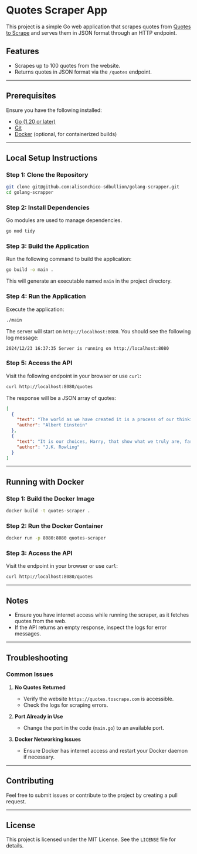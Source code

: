 # Quotes Scraper App

This project is a simple Go web application that scrapes quotes from [Quotes to Scrape](https://quotes.toscrape.com) and serves them in JSON format through an HTTP endpoint.

## Features
- Scrapes up to 100 quotes from the website.
- Returns quotes in JSON format via the `/quotes` endpoint.

---

## Prerequisites

Ensure you have the following installed:
- [Go (1.20 or later)](https://go.dev/dl/)
- [Git](https://git-scm.com/)
- [Docker](https://www.docker.com/) (optional, for containerized builds)

---

## Local Setup Instructions

### Step 1: Clone the Repository
```bash
git clone git@github.com:alisonchico-sdbullion/golang-scrapper.git
cd golang-scrapper
```

### Step 2: Install Dependencies
Go modules are used to manage dependencies.
```bash
go mod tidy
```

### Step 3: Build the Application
Run the following command to build the application:
```bash
go build -o main .
```
This will generate an executable named `main` in the project directory.

### Step 4: Run the Application
Execute the application:
```bash
./main
```
The server will start on `http://localhost:8080`. You should see the following log message:
```
2024/12/23 16:37:35 Server is running on http://localhost:8080
```

### Step 5: Access the API
Visit the following endpoint in your browser or use `curl`:
```bash
curl http://localhost:8080/quotes
```
The response will be a JSON array of quotes:
```json
[
  {
    "text": "The world as we have created it is a process of our thinking. It cannot be changed without changing our thinking.",
    "author": "Albert Einstein"
  },
  {
    "text": "It is our choices, Harry, that show what we truly are, far more than our abilities.",
    "author": "J.K. Rowling"
  }
]
```

---

## Running with Docker

### Step 1: Build the Docker Image
```bash
docker build -t quotes-scraper .
```

### Step 2: Run the Docker Container
```bash
docker run -p 8080:8080 quotes-scraper
```

### Step 3: Access the API
Visit the endpoint in your browser or use `curl`:
```bash
curl http://localhost:8080/quotes
```

---

## Notes
- Ensure you have internet access while running the scraper, as it fetches quotes from the web.
- If the API returns an empty response, inspect the logs for error messages.

---

## Troubleshooting

### Common Issues

1. **No Quotes Returned**
   - Verify the website `https://quotes.toscrape.com` is accessible.
   - Check the logs for scraping errors.

2. **Port Already in Use**
   - Change the port in the code (`main.go`) to an available port.

3. **Docker Networking Issues**
   - Ensure Docker has internet access and restart your Docker daemon if necessary.

---

## Contributing
Feel free to submit issues or contribute to the project by creating a pull request.

---

## License
This project is licensed under the MIT License. See the `LICENSE` file for details.

